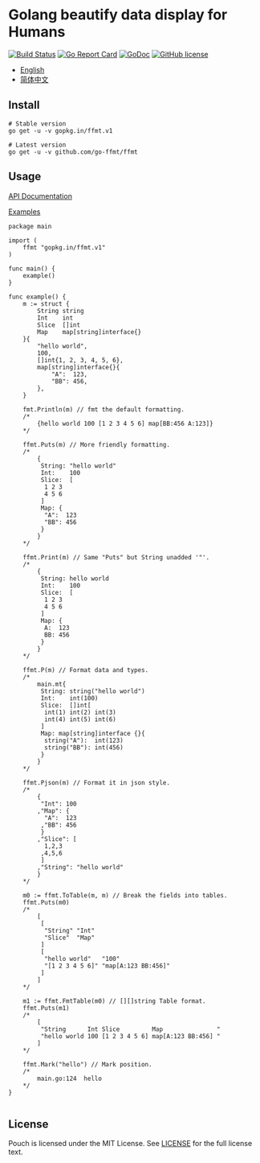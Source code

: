 # Golang beautify data display for Humans

[![Build Status](https://travis-ci.org/go-ffmt/ffmt.svg?branch=master)](https://travis-ci.org/go-ffmt/ffmt)
[![Go Report Card](https://goreportcard.com/badge/gopkg.in/ffmt.v1)](https://goreportcard.com/report/gopkg.in/ffmt.v1)
[![GoDoc](https://godoc.org/gopkg.in/ffmt.v1?status.svg)](https://godoc.org/gopkg.in/ffmt.v1)
[![GitHub license](https://img.shields.io/github/license/go-ffmt/ffmt.svg)](https://github.com/go-ffmt/ffmt/blob/master/LICENSE)

- [English](https://github.com/go-ffmt/ffmt/blob/master/README.md)
- [简体中文](https://github.com/go-ffmt/ffmt/blob/master/README_cn.md)

## Install

``` shell
# Stable version
go get -u -v gopkg.in/ffmt.v1

# Latest version
go get -u -v github.com/go-ffmt/ffmt
```

## Usage

[API Documentation](https://godoc.org/gopkg.in/ffmt.v1)

[Examples](https://github.com/go-ffmt/ffmt/blob/master/examples/main.go)

``` golang
package main

import (
	ffmt "gopkg.in/ffmt.v1"
)

func main() {
	example()
}

func example() {
	m := struct {
		String string
		Int    int
		Slice  []int
		Map    map[string]interface{}
	}{
		"hello world",
		100,
		[]int{1, 2, 3, 4, 5, 6},
		map[string]interface{}{
			"A":  123,
			"BB": 456,
		},
	}

	fmt.Println(m) // fmt the default formatting.
	/*
		{hello world 100 [1 2 3 4 5 6] map[BB:456 A:123]}
	*/

	ffmt.Puts(m) // More friendly formatting.
	/*
		{
		 String: "hello world"
		 Int:    100
		 Slice:  [
		  1 2 3
		  4 5 6
		 ]
		 Map: {
		  "A":  123
		  "BB": 456
		 }
		}
	*/

	ffmt.Print(m) // Same "Puts" but String unadded '"'.
	/*
		{
		 String: hello world
		 Int:    100
		 Slice:  [
		  1 2 3
		  4 5 6
		 ]
		 Map: {
		  A:  123
		  BB: 456
		 }
		}
	*/

	ffmt.P(m) // Format data and types.
	/*
		main.mt{
		 String: string("hello world")
		 Int:    int(100)
		 Slice:  []int[
		  int(1) int(2) int(3)
		  int(4) int(5) int(6)
		 ]
		 Map: map[string]interface {}{
		  string("A"):  int(123)
		  string("BB"): int(456)
		 }
		}
	*/

	ffmt.Pjson(m) // Format it in json style.
	/*
		{
		 "Int": 100
		,"Map": {
		  "A":  123
		 ,"BB": 456
		 }
		,"Slice": [
		  1,2,3
		 ,4,5,6
		 ]
		,"String": "hello world"
		}
	*/

	m0 := ffmt.ToTable(m, m) // Break the fields into tables.
	ffmt.Puts(m0)
	/*
		[
		 [
		  "String" "Int"
		  "Slice"  "Map"
		 ]
		 [
		  "hello world"   "100"
		  "[1 2 3 4 5 6]" "map[A:123 BB:456]"
		 ]
		]
	*/

	m1 := ffmt.FmtTable(m0) // [][]string Table format.
	ffmt.Puts(m1)
	/*
		[
		 "String      Int Slice         Map               "
		 "hello world 100 [1 2 3 4 5 6] map[A:123 BB:456] "
		]
	*/

	ffmt.Mark("hello") // Mark position.
	/*
		main.go:124  hello
	*/
}


```




## License

Pouch is licensed under the MIT License. See [LICENSE](https://github.com/go-ffmt/ffmt/blob/master/LICENSE) for the full license text.
